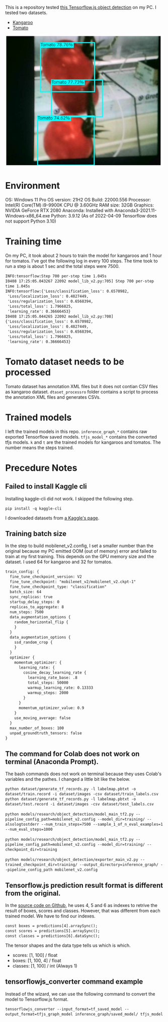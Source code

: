This is a repository tested [this Tensorflow.js object detection](
https://blog.tensorflow.org/2021/01/custom-object-detection-in-browser.html) on my PC. I tested two datasets.

- [Kangaroo](https://www.kaggle.com/datasets/hugozanini1/kangaroodataset)
- [Tomato](https://www.kaggle.com/datasets/andrewmvd/tomato-detection)

![screenshot](./screenshot.png)

# Environment
OS: Windows 11 Pro
OS version: 21H2
OS Build: 22000.556
Processor: Intel(R) Core(TM) i9-9900K CPU @ 3.60GHz
RAM size: 32GB
Graphics: NVIDIA GeForce RTX 2080
Anaconda: Installed with Anaconda3-2021.11-Windows-x86_64.exe
Python: 3.9.12 (As of 2022-04-09 Tensorflow does not support Python 3.10)

# Training time
On my PC, it took about 2 hours to train the model for kangaroos and 1 hour for tomatos. I've got the following log in every 100 steps. The time took to run a step is about 1 sec and the total steps were 7500.
```
INFO:tensorflow:Step 700 per-step time 1.045s
I0408 17:25:05.043267 22092 model_lib_v2.py:705] Step 700 per-step time 1.045s
INFO:tensorflow:{'Loss/classification_loss': 0.6570982,
 'Loss/localization_loss': 0.4827449,
 'Loss/regularization_loss': 0.6568394,
 'Loss/total_loss': 1.7966825,
 'learning_rate': 0.36666453}
I0408 17:25:05.044265 22092 model_lib_v2.py:708] {'Loss/classification_loss': 0.6570982,
 'Loss/localization_loss': 0.4827449,
 'Loss/regularization_loss': 0.6568394,
 'Loss/total_loss': 1.7966825,
 'learning_rate': 0.36666453}
```

# Tomato dataset needs to be processed
Tomato dataset has annotation XML files but it does not contian CSV files as kangaroo dataset. `dtaset_processro` folder contains a script to process the annotation XML files and generates CSVs.

# Trained models
I left the trained models in this repo. `inference_graph_*` contains raw exported Tensorflow saved models. `tfjs_model_*` contains the converted tfjs models. `k` and `t` are the trained models for kangaroos and tomatos. The number means the steps trained.

# Precedure Notes

## Failed to install Kaggle cli
Installing kaggle-cli did not work. I skipped the following step.
```
pip install -q kaggle-cli
```

I downloaded datasets from [a Kaggle's page](https://www.kaggle.com/datasets/hugozanini1/kangaroodataset).

## Training batch size
In the step to build mobilenet_v2.config, I set a smaller number than the original because my PC emitted OOM (out of memory) error and failed to train at my first training. This depends on the GPU memory size and the dataset. I used 64 for kangaroo and 32 for tomatos.

```
train_config: {
  fine_tune_checkpoint_version: V2
  fine_tune_checkpoint: "mobilenet_v2/mobilenet_v2.ckpt-1"
  fine_tune_checkpoint_type: "classification"
  batch_size: 64
  sync_replicas: true
  startup_delay_steps: 0
  replicas_to_aggregate: 8
  num_steps: 7500
  data_augmentation_options {
    random_horizontal_flip {
    }
  }
  data_augmentation_options {
    ssd_random_crop {
    }
  }
  optimizer {
    momentum_optimizer: {
      learning_rate: {
        cosine_decay_learning_rate {
          learning_rate_base: .8
          total_steps: 50000
          warmup_learning_rate: 0.13333
          warmup_steps: 2000
        }
      }
      momentum_optimizer_value: 0.9
    }
    use_moving_average: false
  }
  max_number_of_boxes: 100
  unpad_groundtruth_tensors: false
}
```

## The command for Colab does not work on terminal (Anaconda Prompt).
The bash commands does not work on terminal because they uses Colab's variables and the pathes. I changed a little bit like the below.

```
python dataset/generate_tf_records.py -l labelmap.pbtxt -o dataset/train.record -i dataset/images -csv dataset/train_labels.csv
python dataset/generate_tf_records.py -l labelmap.pbtxt -o dataset/test.record -i dataset/images -csv dataset/test_labels.csv

python models/research/object_detection/model_main_tf2.py --pipeline_config_path=mobilenet_v2.config --model_dir=training/ --alsologtostderr --num_train_steps=7500 --sample_1_of_n_eval_examples=1 --num_eval_steps=1000

python models/research/object_detection/model_main_tf2.py --pipeline_config_path=mobilenet_v2.config --model_dir=training/ --checkpoint_dir=training

python models/research/object_detection/exporter_main_v2.py --trained_checkpoint_dir=training/ --output_directory=inference_graph/ --pipeline_config_path mobilenet_v2.config
```

## Tensorflow.js prediction result format is different from the original.
In the [source code on GIthub](https://github.com/hugozanini/TFJS-object-detection/blob/master/src/index.js#L118), he uses 4, 5 and 6 as indexes to retrive the result of boxes, scores and classes. However, that was different from each trained model. We have to find our indexes.

```
const boxes = predictions[4].arraySync();
const scores = predictions[5].arraySync();
const classes = predictions[6].dataSync();
```

The tensor shapes and the data type tells us which is which.
- scores: [1, 100] / float
- boxes: [1, 100, 4] / float
- classes: [1, 100] / int (Always 1)

## tensorflowjs_converter command example
Instead of the wizard, we can use the following command to convert the model to Tensorflow.js format.
```
tensorflowjs_converter --input_format=tf_saved_model --output_format=tfjs_graph_model inference_graph/saved_model/ tfjs_model
```
